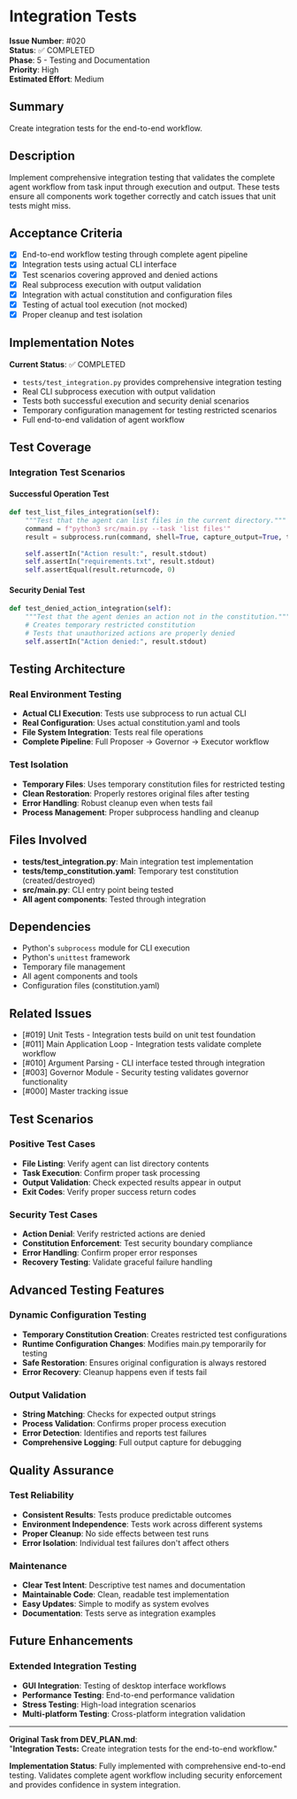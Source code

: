 # Integration Tests

**Issue Number**: #020  
**Status**: ✅ COMPLETED  
**Phase**: 5 - Testing and Documentation  
**Priority**: High  
**Estimated Effort**: Medium  

## Summary

Create integration tests for the end-to-end workflow.

## Description

Implement comprehensive integration testing that validates the complete agent workflow from task input through execution and output. These tests ensure all components work together correctly and catch issues that unit tests might miss.

## Acceptance Criteria

- [x] End-to-end workflow testing through complete agent pipeline
- [x] Integration tests using actual CLI interface
- [x] Test scenarios covering approved and denied actions
- [x] Real subprocess execution with output validation
- [x] Integration with actual constitution and configuration files
- [x] Testing of actual tool execution (not mocked)
- [x] Proper cleanup and test isolation

## Implementation Notes

**Current Status**: ✅ COMPLETED
- `tests/test_integration.py` provides comprehensive integration testing
- Real CLI subprocess execution with output validation
- Tests both successful execution and security denial scenarios
- Temporary configuration management for testing restricted scenarios
- Full end-to-end validation of agent workflow

## Test Coverage

### Integration Test Scenarios

#### Successful Operation Test
```python
def test_list_files_integration(self):
    """Test that the agent can list files in the current directory."""
    command = f"python3 src/main.py --task 'list files'"
    result = subprocess.run(command, shell=True, capture_output=True, text=True)
    
    self.assertIn("Action result:", result.stdout)
    self.assertIn("requirements.txt", result.stdout)
    self.assertEqual(result.returncode, 0)
```

#### Security Denial Test
```python
def test_denied_action_integration(self):
    """Test that the agent denies an action not in the constitution."""
    # Creates temporary restricted constitution
    # Tests that unauthorized actions are properly denied
    self.assertIn("Action denied:", result.stdout)
```

## Testing Architecture

### Real Environment Testing
- **Actual CLI Execution**: Tests use subprocess to run actual CLI
- **Real Configuration**: Uses actual constitution.yaml and tools
- **File System Integration**: Tests real file operations
- **Complete Pipeline**: Full Proposer → Governor → Executor workflow

### Test Isolation
- **Temporary Files**: Uses temporary constitution files for restricted testing
- **Clean Restoration**: Properly restores original files after testing
- **Error Handling**: Robust cleanup even when tests fail
- **Process Management**: Proper subprocess handling and cleanup

## Files Involved

- **tests/test_integration.py**: Main integration test implementation
- **tests/temp_constitution.yaml**: Temporary test constitution (created/destroyed)
- **src/main.py**: CLI entry point being tested
- **All agent components**: Tested through integration

## Dependencies

- Python's `subprocess` module for CLI execution
- Python's `unittest` framework
- Temporary file management
- All agent components and tools
- Configuration files (constitution.yaml)

## Related Issues

- [#019] Unit Tests - Integration tests build on unit test foundation
- [#011] Main Application Loop - Integration tests validate complete workflow
- [#010] Argument Parsing - CLI interface tested through integration
- [#003] Governor Module - Security testing validates governor functionality
- [#000] Master tracking issue

## Test Scenarios

### Positive Test Cases
- **File Listing**: Verify agent can list directory contents
- **Task Execution**: Confirm proper task processing
- **Output Validation**: Check expected results appear in output
- **Exit Codes**: Verify proper success return codes

### Security Test Cases
- **Action Denial**: Verify restricted actions are denied
- **Constitution Enforcement**: Test security boundary compliance
- **Error Handling**: Confirm proper error responses
- **Recovery Testing**: Validate graceful failure handling

## Advanced Testing Features

### Dynamic Configuration Testing
- **Temporary Constitution Creation**: Creates restricted test configurations
- **Runtime Configuration Changes**: Modifies main.py temporarily for testing
- **Safe Restoration**: Ensures original configuration is always restored
- **Error Recovery**: Cleanup happens even if tests fail

### Output Validation
- **String Matching**: Checks for expected output strings
- **Process Validation**: Confirms proper process execution
- **Error Detection**: Identifies and reports test failures
- **Comprehensive Logging**: Full output capture for debugging

## Quality Assurance

### Test Reliability
- **Consistent Results**: Tests produce predictable outcomes
- **Environment Independence**: Tests work across different systems
- **Proper Cleanup**: No side effects between test runs
- **Error Isolation**: Individual test failures don't affect others

### Maintenance
- **Clear Test Intent**: Descriptive test names and documentation
- **Maintainable Code**: Clean, readable test implementation
- **Easy Updates**: Simple to modify as system evolves
- **Documentation**: Tests serve as integration examples

## Future Enhancements

### Extended Integration Testing
- **GUI Integration**: Testing of desktop interface workflows
- **Performance Testing**: End-to-end performance validation
- **Stress Testing**: High-load integration scenarios
- **Multi-platform Testing**: Cross-platform integration validation

---

**Original Task from DEV_PLAN.md**:  
"**Integration Tests:** Create integration tests for the end-to-end workflow."

**Implementation Status**: Fully implemented with comprehensive end-to-end testing. Validates complete agent workflow including security enforcement and provides confidence in system integration.